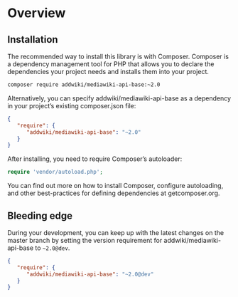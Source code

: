 # Overview

## Installation

The recommended way to install this library is with Composer. Composer is a dependency management tool for PHP that allows you to declare the dependencies your project needs and installs them into your project.

```sh
composer require addwiki/mediawiki-api-base:~2.0
```

Alternatively, you can specify addwiki/mediawiki-api-base as a dependency in your project’s existing composer.json file:

```json
{
   "require": {
      "addwiki/mediawiki-api-base": "~2.0"
   }
}
```

After installing, you need to require Composer’s autoloader:

```php
require 'vendor/autoload.php';
```

You can find out more on how to install Composer, configure autoloading, and other best-practices for defining dependencies at getcomposer.org.

## Bleeding edge

During your development, you can keep up with the latest changes on the master branch by setting the version requirement for addwiki/mediawiki-api-base to `~2.0@dev`.

```json
{
   "require": {
      "addwiki/mediawiki-api-base": "~2.0@dev"
   }
}
```